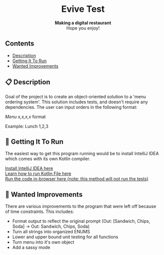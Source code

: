 <h1 align="center">
    Evive Test
  </a>
</h1>

<p align="center">
  <strong>Making a digital restaurant</strong><br>
    Hope you enjoy!
</p>


[e]: https://github.com/facebook/react-native/blob/HEAD/ECOSYSTEM.md

## Contents

- [Description](#-description)
- [Getting It To Run](#-running)
- [Wanted Improvements](#-improvements)



## 📋 Description

Goal of the project is to create an object-oriented solution to a 'menu ordering system'. 
This solution includes tests, and doesn't require any dependencies. The user can input orders in the following format:

<i>Menu x,x,x,x</i> format

Example: Lunch 1,2,3

## 📖 Getting It To Run


The easiest way to get this program running would be to install IntelliJ IDEA which comes with its own Kotlin compiler. <br>

[Install IntelliJ IDEA here][idea] <br>
[Learn how to run Kotlin File here][howto]<br>
[Run the code in-browser here (note: this method will not run the tests)][browser]<br>



[idea]: https://www.jetbrains.com/idea/download/#section=mac
[howto]: https://www.jetbrains.com/help/idea/get-started-with-kotlin.html
[browser]: https://pl.kotl.in/L588Emdpp

## 🚀 Wanted Improvements

There are various improvements to the program that were left off because of time constraints. 
This includes:
- Format output to reflect the original prompt (Out: [Sandwich, Chips, Soda] -> Out: Sandwich, Chips, Soda)
- Turn all strings into organized ENUMS
- Lower and upper bound unit testing for all functions
- Turn menu into it's own object
- Add a sassy mode